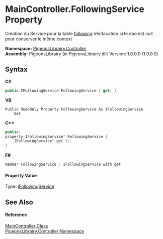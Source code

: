# MainController.FollowingService Property 
 

Création du Service pour la table <a href="31397466-28b4-3b58-1aa9-d8ca73b55c33">following</a> Vérifacation si le dao est null pour conserver le même context

**Namespace:**&nbsp;<a href="55678277-c7be-459a-277f-cb45581aba7a">PigeonsLibrairy.Controller</a><br />**Assembly:**&nbsp;PigeonsLibrairy (in PigeonsLibrairy.dll) Version: 1.0.0.0 (1.0.0.0)

## Syntax

**C#**<br />
``` C#
public IFollowingService FollowingService { get; }
```

**VB**<br />
``` VB
Public ReadOnly Property FollowingService As IFollowingService
	Get
```

**C++**<br />
``` C++
public:
property IFollowingService^ FollowingService {
	IFollowingService^ get ();
}
```

**F#**<br />
``` F#
member FollowingService : IFollowingService with get

```


#### Property Value
Type: <a href="b1cf3000-72a4-5403-9aee-baa653a4b34f">IFollowingService</a>

## See Also


#### Reference
<a href="ef92cf0e-b93b-f11d-1cad-3caca4231fc8">MainController Class</a><br /><a href="55678277-c7be-459a-277f-cb45581aba7a">PigeonsLibrairy.Controller Namespace</a><br />